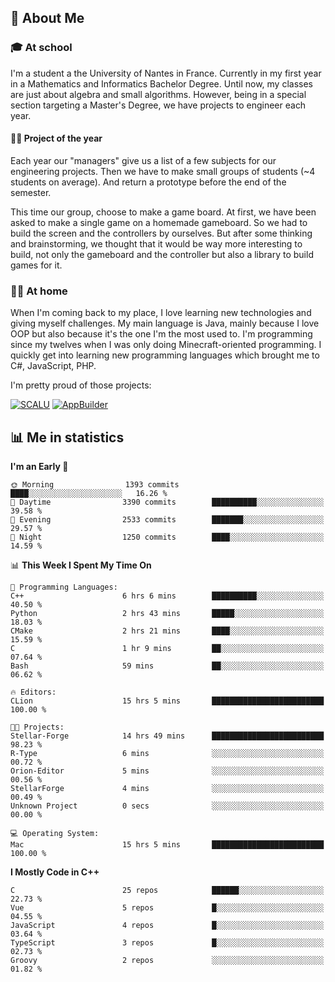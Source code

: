 ## 👀 About Me

### 🎓 At school

I'm a student a the University of Nantes in France. Currently in my first year in a Mathematics and Informatics Bachelor Degree. Until now, my classes are just about algebra and small algorithms. However, being in a special section targeting a Master's Degree, we have projects to engineer each year. 

#### 🔧🔬 Project of the year

Each year our "managers" give us a list of a few subjects for our engineering projects. Then we have to make small groups of students (~4 students on average). And return a prototype before the end of the semester.

This time our group, choose to make a game board. At first, we have been asked to make a single game on a homemade gameboard. So we had to build the screen and the controllers by ourselves. 
But after some thinking and brainstorming, we thought that it would be way more interesting to build, not only the gameboard and the controller but also a library to build games for it.

### 👨‍💻 At home

When I'm coming back to my place, I love learning new technologies and giving myself challenges. My main language is Java, mainly because I love OOP but also because it's the one I'm the most used to. I'm programming since my twelves when I was only doing Minecraft-oriented programming.  I quickly get into learning new programming languages which brought me to C#, JavaScript, PHP. 

I'm pretty proud of those projects:

[![SCALU](https://github-readme-stats.vercel.app/api/pin?username=renardfute&repo=SCALU)](https://github.com/renardfute/scalu)
[![AppBuilder](https://github-readme-stats.vercel.app/api/pin?username=pulsedev2&repo=AppBuilder)](https://github.com/pulsedev2/AppBuilder)

## 📊 Me in statistics
<!--START_SECTION:waka-->
**I'm an Early 🐤** 

```text
🌞 Morning                1393 commits        ████░░░░░░░░░░░░░░░░░░░░░   16.26 % 
🌆 Daytime                3390 commits        ██████████░░░░░░░░░░░░░░░   39.58 % 
🌃 Evening                2533 commits        ███████░░░░░░░░░░░░░░░░░░   29.57 % 
🌙 Night                  1250 commits        ████░░░░░░░░░░░░░░░░░░░░░   14.59 % 
```


📊 **This Week I Spent My Time On** 

```text
💬 Programming Languages: 
C++                      6 hrs 6 mins        ██████████░░░░░░░░░░░░░░░   40.50 % 
Python                   2 hrs 43 mins       █████░░░░░░░░░░░░░░░░░░░░   18.03 % 
CMake                    2 hrs 21 mins       ████░░░░░░░░░░░░░░░░░░░░░   15.59 % 
C                        1 hr 9 mins         ██░░░░░░░░░░░░░░░░░░░░░░░   07.64 % 
Bash                     59 mins             ██░░░░░░░░░░░░░░░░░░░░░░░   06.62 % 

🔥 Editors: 
CLion                    15 hrs 5 mins       █████████████████████████   100.00 % 

🐱‍💻 Projects: 
Stellar-Forge            14 hrs 49 mins      █████████████████████████   98.23 % 
R-Type                   6 mins              ░░░░░░░░░░░░░░░░░░░░░░░░░   00.72 % 
Orion-Editor             5 mins              ░░░░░░░░░░░░░░░░░░░░░░░░░   00.56 % 
StellarForge             4 mins              ░░░░░░░░░░░░░░░░░░░░░░░░░   00.49 % 
Unknown Project          0 secs              ░░░░░░░░░░░░░░░░░░░░░░░░░   00.00 % 

💻 Operating System: 
Mac                      15 hrs 5 mins       █████████████████████████   100.00 % 
```

**I Mostly Code in C++** 

```text
C                        25 repos            ██████░░░░░░░░░░░░░░░░░░░   22.73 % 
Vue                      5 repos             █░░░░░░░░░░░░░░░░░░░░░░░░   04.55 % 
JavaScript               4 repos             █░░░░░░░░░░░░░░░░░░░░░░░░   03.64 % 
TypeScript               3 repos             █░░░░░░░░░░░░░░░░░░░░░░░░   02.73 % 
Groovy                   2 repos             ░░░░░░░░░░░░░░░░░░░░░░░░░   01.82 % 
```




<!--END_SECTION:waka-->
